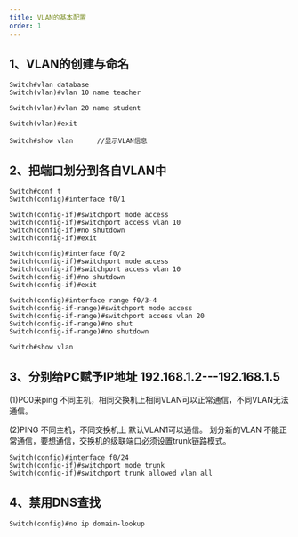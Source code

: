 ```yaml
---
title: VLAN的基本配置
order: 1
---
```


## 1、VLAN的创建与命名
```shell
Switch#vlan database
Switch(vlan)#vlan 10 name teacher

Switch(vlan)#vlan 20 name student

Switch(vlan)#exit

Switch#show vlan      //显示VLAN信息

```

## 2、把端口划分到各自VLAN中
```shell
Switch#conf t
Switch(config)#interface f0/1

Switch(config-if)#switchport mode access
Switch(config-if)#switchport access vlan 10
Switch(config-if)#no shutdown 
Switch(config-if)#exit

Switch(config)#interface f0/2
Switch(config-if)#switchport mode access
Switch(config-if)#switchport access vlan 10
Switch(config-if)#no shutdown 
Switch(config-if)#exit

Switch(config)#interface range f0/3-4
Switch(config-if-range)#switchport mode access
Switch(config-if-range)#switchport access vlan 20
Switch(config-if-range)#no shut
Switch(config-if-range)#no shutdown 

Switch#show vlan
```

## 3、分别给PC赋予IP地址 192.168.1.2---192.168.1.5

(1)PC0来ping 不同主机，相同交换机上相同VLAN可以正常通信，不同VLAN无法通信。

(2)PING 不同主机，不同交换机上 默认VLAN1可以通信。 
划分新的VLAN 不能正常通信，要想通信，交换机的级联端口必须设置trunk链路模式。

```shell
Switch(config)#interface f0/24
Switch(config-if)#switchport mode trunk 
Switch(config-if)#switchport trunk allowed vlan all
```

## 4、禁用DNS查找

```shell
Switch(config)#no ip domain-lookup
```
